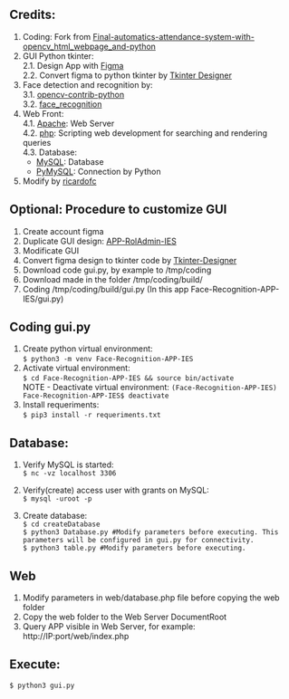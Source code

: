 ## Credits:
1. Coding: Fork from [Final-automatics-attendance-system-with-opencv_html_webpage_and-python](https://github.com/harishkumawat2610/Final-automatics-attendance-system-with-opencv_html_webpage_and-python)
2. GUI Python tkinter:  
  2.1. Design App with [Figma](https://www.figma.com)  
  2.2. Convert figma to python tkinter by [Tkinter Designer](https://github.com/ParthJadhav/Tkinter-Designer/blob/master/docs/instructions.md#getting-started-2)  
3. Face detection and recognition by:  
  3.1. [opencv-contrib-python](https://pypi.org/project/opencv-contrib-python/)  
  3.2. [face_recognition](https://github.com/ageitgey/face_recognition)  
4. Web Front:   
  4.1. [Apache](https://httpd.apache.org/): Web Server   
  4.2. [php](https://www.php.net/): Scripting web development for searching and rendering queries  
  4.3. Database:    
    * [MySQL](https://www.mysql.com): Database  
    * [PyMySQL](https://pypi.org/project/PyMySQL/): Connection by Python  
5. Modify by [ricardofc](https://github.com/ricardofc/)

## Optional: Procedure to customize GUI
1. Create account figma  
2. Duplicate GUI design: [APP-RolAdmin-IES](https://www.figma.com/community/file/1052732489281648788)  
3. Modificate GUI  
4. Convert figma design to tkinter code by [Tkinter-Designer](https://github.com/ParthJadhav/Tkinter-Designer/blob/master/docs/instructions.md#Using-Tkinter-Designer)  
5. Download code gui.py, by example to /tmp/coding  
6. Download made in the folder /tmp/coding/build/  
7. Coding /tmp/coding/build/gui.py (In this app Face-Recognition-APP-IES/gui.py)

## Coding gui.py
1. Create python virtual environment:  
  `$ python3 -m venv Face-Recognition-APP-IES`  
2. Activate virtual environment:  
  `$ cd Face-Recognition-APP-IES && source bin/activate`  
  NOTE - Deactivate virtual environment: `(Face-Recognition-APP-IES) Face-Recognition-APP-IES$ deactivate`  
3. Install requeriments:  
  `$ pip3 install -r requeriments.txt`  

## Database:
1. Verify MySQL is started:  
  `$ nc -vz localhost 3306`  

2. Verify(create) access user with grants on MySQL:  
  `$ mysql -uroot -p`  

3. Create database:  
  `$ cd createDatabase`  
  `$ python3 Database.py #Modify parameters before executing. This parameters will be configured in gui.py for connectivity.`  
  `$ python3 table.py #Modify parameters before executing.`     

## Web  
1. Modify parameters in web/database.php file before copying the web folder  
2. Copy the web folder to the Web Server DocumentRoot  
3. Query APP visible in Web Server, for example: http://IP:port/web/index.php  

## Execute:  
  `$ python3 gui.py`  
